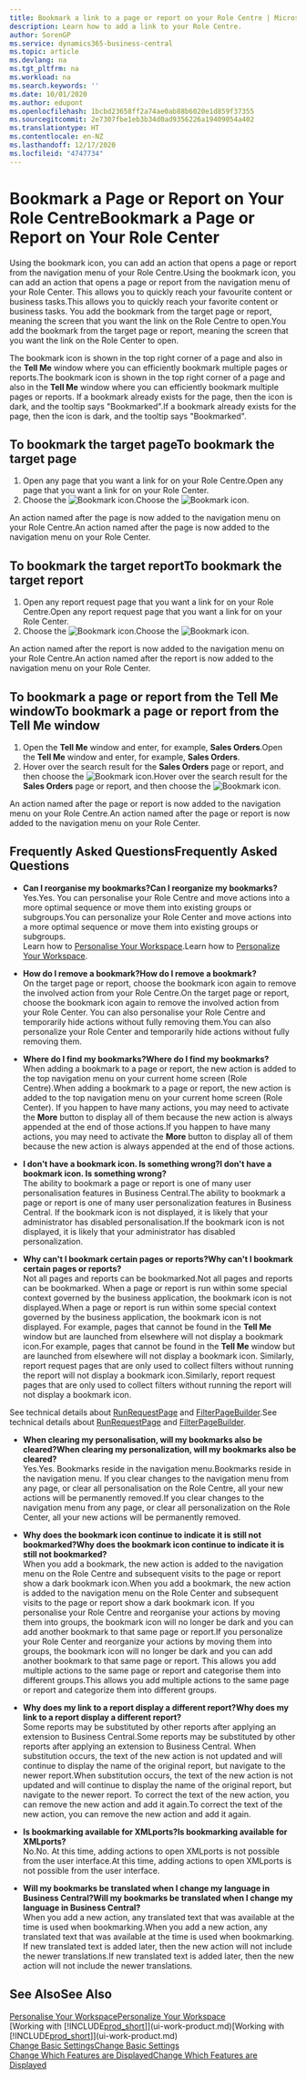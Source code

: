 ```yaml
---
title: Bookmark a link to a page or report on your Role Centre | Microsoft Docs
description: Learn how to add a link to your Role Centre.
author: SorenGP
ms.service: dynamics365-business-central
ms.topic: article
ms.devlang: na
ms.tgt_pltfrm: na
ms.workload: na
ms.search.keywords: ''
ms.date: 10/01/2020
ms.author: edupont
ms.openlocfilehash: 1bcbd23658ff2a74ae0ab88b6020e1d859f37355
ms.sourcegitcommit: 2e7307fbe1eb3b34d0ad9356226a19409054a402
ms.translationtype: HT
ms.contentlocale: en-NZ
ms.lasthandoff: 12/17/2020
ms.locfileid: "4747734"
---
```

# <a name="bookmark-a-page-or-report-on-your-role-center"></a><span data-ttu-id="04d4c-103">Bookmark a Page or Report on Your Role Centre</span><span class="sxs-lookup"><span data-stu-id="04d4c-103">Bookmark a Page or Report on Your Role Center</span></span>
<span data-ttu-id="04d4c-104">Using the bookmark icon, you can add an action that opens a page or report from the navigation menu of your Role Centre.</span><span class="sxs-lookup"><span data-stu-id="04d4c-104">Using the bookmark icon, you can add an action that opens a page or report from the navigation menu of your Role Center.</span></span> <span data-ttu-id="04d4c-105">This allows you to quickly reach your favourite content or business tasks.</span><span class="sxs-lookup"><span data-stu-id="04d4c-105">This allows you to quickly reach your favorite content or business tasks.</span></span> <span data-ttu-id="04d4c-106">You add the bookmark from the target page or report, meaning the screen that you want the link on the Role Centre to open.</span><span class="sxs-lookup"><span data-stu-id="04d4c-106">You add the bookmark from the target page or report, meaning the screen that you want the link on the Role Center to open.</span></span>

<span data-ttu-id="04d4c-107">The bookmark icon is shown in the top right corner of a page and also in the **Tell Me** window where you can efficiently bookmark multiple pages or reports.</span><span class="sxs-lookup"><span data-stu-id="04d4c-107">The bookmark icon is shown in the top right corner of a page and also in the **Tell Me** window where you can efficiently bookmark multiple pages or reports.</span></span> <span data-ttu-id="04d4c-108">If a bookmark already exists for the page, then the icon is dark, and the tooltip says "Bookmarked".</span><span class="sxs-lookup"><span data-stu-id="04d4c-108">If a bookmark already exists for the page, then the icon is dark, and the tooltip says "Bookmarked".</span></span>

## <a name="to-bookmark-the-target-page"></a><span data-ttu-id="04d4c-109">To bookmark the target page</span><span class="sxs-lookup"><span data-stu-id="04d4c-109">To bookmark the target page</span></span>
1. <span data-ttu-id="04d4c-110">Open any page that you want a link for on your Role Centre.</span><span class="sxs-lookup"><span data-stu-id="04d4c-110">Open any page that you want a link for on your Role Center.</span></span>
2. <span data-ttu-id="04d4c-111">Choose the ![Bookmark](media/ui_bookmark_icon.png "Bookmark") icon.</span><span class="sxs-lookup"><span data-stu-id="04d4c-111">Choose the ![Bookmark](media/ui_bookmark_icon.png "Bookmark") icon.</span></span>

<span data-ttu-id="04d4c-112">An action named after the page is now added to the navigation menu on your Role Centre.</span><span class="sxs-lookup"><span data-stu-id="04d4c-112">An action named after the page is now added to the navigation menu on your Role Center.</span></span>

## <a name="to-bookmark-the-target-report"></a><span data-ttu-id="04d4c-113">To bookmark the target report</span><span class="sxs-lookup"><span data-stu-id="04d4c-113">To bookmark the target report</span></span>
1. <span data-ttu-id="04d4c-114">Open any report request page that you want a link for on your Role Centre.</span><span class="sxs-lookup"><span data-stu-id="04d4c-114">Open any report request page that you want a link for on your Role Center.</span></span>
2. <span data-ttu-id="04d4c-115">Choose the ![Bookmark](media/ui_bookmark_icon.png "Bookmark") icon.</span><span class="sxs-lookup"><span data-stu-id="04d4c-115">Choose the ![Bookmark](media/ui_bookmark_icon.png "Bookmark") icon.</span></span>

<span data-ttu-id="04d4c-116">An action named after the report is now added to the navigation menu on your Role Centre.</span><span class="sxs-lookup"><span data-stu-id="04d4c-116">An action named after the report is now added to the navigation menu on your Role Center.</span></span>

## <a name="to-bookmark-a-page-or-report-from-the-tell-me-window"></a><span data-ttu-id="04d4c-117">To bookmark a page or report from the Tell Me window</span><span class="sxs-lookup"><span data-stu-id="04d4c-117">To bookmark a page or report from the Tell Me window</span></span>
1. <span data-ttu-id="04d4c-118">Open the **Tell Me** window and enter, for example, **Sales Orders**.</span><span class="sxs-lookup"><span data-stu-id="04d4c-118">Open the **Tell Me** window and enter, for example, **Sales Orders**.</span></span>
2. <span data-ttu-id="04d4c-119">Hover over the search result for the **Sales Orders** page or report, and then choose the ![Bookmark](media/ui_bookmark_icon.png "Bookmark") icon.</span><span class="sxs-lookup"><span data-stu-id="04d4c-119">Hover over the search result for the **Sales Orders** page or report, and then choose the ![Bookmark](media/ui_bookmark_icon.png "Bookmark") icon.</span></span>

<span data-ttu-id="04d4c-120">An action named after the page or report is now added to the navigation menu on your Role Centre.</span><span class="sxs-lookup"><span data-stu-id="04d4c-120">An action named after the page or report is now added to the navigation menu on your Role Center.</span></span>


## <a name="frequently-asked-questions"></a><span data-ttu-id="04d4c-121">Frequently Asked Questions</span><span class="sxs-lookup"><span data-stu-id="04d4c-121">Frequently Asked Questions</span></span>  

- <span data-ttu-id="04d4c-122">**Can I reorganise my bookmarks?**</span><span class="sxs-lookup"><span data-stu-id="04d4c-122">**Can I reorganize my bookmarks?**</span></span>  
<span data-ttu-id="04d4c-123">Yes.</span><span class="sxs-lookup"><span data-stu-id="04d4c-123">Yes.</span></span> <span data-ttu-id="04d4c-124">You can personalise your Role Centre and move actions into a more optimal sequence or move them into existing groups or subgroups.</span><span class="sxs-lookup"><span data-stu-id="04d4c-124">You can personalize your Role Center and move actions into a more optimal sequence or move them into existing groups or subgroups.</span></span>  
<span data-ttu-id="04d4c-125">Learn how to [Personalise Your Workspace](ui-personalization-user.md).</span><span class="sxs-lookup"><span data-stu-id="04d4c-125">Learn how to [Personalize Your Workspace](ui-personalization-user.md).</span></span>

- <span data-ttu-id="04d4c-126">**How do I remove a bookmark?**</span><span class="sxs-lookup"><span data-stu-id="04d4c-126">**How do I remove a bookmark?**</span></span>  
<span data-ttu-id="04d4c-127">On the target page or report, choose the bookmark icon again to remove the involved action from your Role Centre.</span><span class="sxs-lookup"><span data-stu-id="04d4c-127">On the target page or report, choose the bookmark icon again to remove the involved action from your Role Center.</span></span> <span data-ttu-id="04d4c-128">You can also personalise your Role Centre and temporarily hide actions without fully removing them.</span><span class="sxs-lookup"><span data-stu-id="04d4c-128">You can also personalize your Role Center and temporarily hide actions without fully removing them.</span></span>

- <span data-ttu-id="04d4c-129">**Where do I find my bookmarks?**</span><span class="sxs-lookup"><span data-stu-id="04d4c-129">**Where do I find my bookmarks?**</span></span>  
<span data-ttu-id="04d4c-130">When adding a bookmark to a page or report, the new action is added to the top navigation menu on your current home screen (Role Centre).</span><span class="sxs-lookup"><span data-stu-id="04d4c-130">When adding a bookmark to a page or report, the new action is added to the top navigation menu on your current home screen (Role Center).</span></span> <span data-ttu-id="04d4c-131">If you happen to have many actions, you may need to activate the **More** button to display all of them because the new action is always appended at the end of those actions.</span><span class="sxs-lookup"><span data-stu-id="04d4c-131">If you happen to have many actions, you may need to activate the **More** button to display all of them because the new action is always appended at the end of those actions.</span></span>
<!-- Should we add a screenshot here? -->

- <span data-ttu-id="04d4c-132">**I don't have a bookmark icon. Is something wrong?**</span><span class="sxs-lookup"><span data-stu-id="04d4c-132">**I don't have a bookmark icon. Is something wrong?**</span></span>  
<span data-ttu-id="04d4c-133">The ability to bookmark a page or report is one of many user personalisation features in Business Central.</span><span class="sxs-lookup"><span data-stu-id="04d4c-133">The ability to bookmark a page or report is one of many user personalization features in Business Central.</span></span> <span data-ttu-id="04d4c-134">If the bookmark icon is not displayed, it is likely that your administrator has disabled personalisation.</span><span class="sxs-lookup"><span data-stu-id="04d4c-134">If the bookmark icon is not displayed, it is likely that your administrator has disabled personalization.</span></span>

- <span data-ttu-id="04d4c-135">**Why can't I bookmark certain pages or reports?**</span><span class="sxs-lookup"><span data-stu-id="04d4c-135">**Why can't I bookmark certain pages or reports?**</span></span>  
<span data-ttu-id="04d4c-136">Not all pages and reports can be bookmarked.</span><span class="sxs-lookup"><span data-stu-id="04d4c-136">Not all pages and reports can be bookmarked.</span></span> <span data-ttu-id="04d4c-137">When a page or report is run within some special context governed by the business application, the bookmark icon is not displayed.</span><span class="sxs-lookup"><span data-stu-id="04d4c-137">When a page or report is run within some special context governed by the business application, the bookmark icon is not displayed.</span></span> <span data-ttu-id="04d4c-138">For example, pages that cannot be found in the **Tell Me** window but are launched from elsewhere will not display a bookmark icon.</span><span class="sxs-lookup"><span data-stu-id="04d4c-138">For example, pages that cannot be found in the **Tell Me** window but are launched from elsewhere will not display a bookmark icon.</span></span> <span data-ttu-id="04d4c-139">Similarly, report request pages that are only used to collect filters without running the report will not display a bookmark icon.</span><span class="sxs-lookup"><span data-stu-id="04d4c-139">Similarly, report request pages that are only used to collect filters without running the report will not display a bookmark icon.</span></span>

<span data-ttu-id="04d4c-140">See technical details about [RunRequestPage](https://docs.microsoft.com/dynamics365/business-central/dev-itpro/developer/methods-auto/report/reportinstance-runrequestpage-method) and [FilterPageBuilder](https://docs.microsoft.com/dynamics365/business-central/dev-itpro/developer/methods-auto/filterpagebuilder/filterpagebuilder-data-type).</span><span class="sxs-lookup"><span data-stu-id="04d4c-140">See technical details about [RunRequestPage](https://docs.microsoft.com/dynamics365/business-central/dev-itpro/developer/methods-auto/report/reportinstance-runrequestpage-method) and [FilterPageBuilder](https://docs.microsoft.com/dynamics365/business-central/dev-itpro/developer/methods-auto/filterpagebuilder/filterpagebuilder-data-type).</span></span>

- <span data-ttu-id="04d4c-141">**When clearing my personalisation, will my bookmarks also be cleared?**</span><span class="sxs-lookup"><span data-stu-id="04d4c-141">**When clearing my personalization, will my bookmarks also be cleared?**</span></span>  
<span data-ttu-id="04d4c-142">Yes.</span><span class="sxs-lookup"><span data-stu-id="04d4c-142">Yes.</span></span> <span data-ttu-id="04d4c-143">Bookmarks reside in the navigation menu.</span><span class="sxs-lookup"><span data-stu-id="04d4c-143">Bookmarks reside in the navigation menu.</span></span> <span data-ttu-id="04d4c-144">If you clear changes to the navigation menu from any page, or clear all personalisation on the Role Centre, all your new actions will be permanently removed.</span><span class="sxs-lookup"><span data-stu-id="04d4c-144">If you clear changes to the navigation menu from any page, or clear all personalization on the Role Center, all your new actions will be permanently removed.</span></span>

- <span data-ttu-id="04d4c-145">**Why does the bookmark icon continue to indicate it is still not bookmarked?**</span><span class="sxs-lookup"><span data-stu-id="04d4c-145">**Why does the bookmark icon continue to indicate it is still not bookmarked?**</span></span>  
<span data-ttu-id="04d4c-146">When you add a bookmark, the new action is added to the navigation menu on the Role Centre and subsequent visits to the page or report show a dark bookmark icon.</span><span class="sxs-lookup"><span data-stu-id="04d4c-146">When you add a bookmark, the new action is added to the navigation menu on the Role Center and subsequent visits to the page or report show a dark bookmark icon.</span></span> <span data-ttu-id="04d4c-147">If you personalise your Role Centre and reorganise your actions by moving them into groups, the bookmark icon will no longer be dark and you can add another bookmark to that same page or report.</span><span class="sxs-lookup"><span data-stu-id="04d4c-147">If you personalize your Role Center and reorganize your actions by moving them into groups, the bookmark icon will no longer be dark and you can add another bookmark to that same page or report.</span></span> <span data-ttu-id="04d4c-148">This allows you add multiple actions to the same page or report and categorise them into different groups.</span><span class="sxs-lookup"><span data-stu-id="04d4c-148">This allows you add multiple actions to the same page or report and categorize them into different groups.</span></span>

- <span data-ttu-id="04d4c-149">**Why does my link to a report display a different report?**</span><span class="sxs-lookup"><span data-stu-id="04d4c-149">**Why does my link to a report display a different report?**</span></span>  
<span data-ttu-id="04d4c-150">Some reports may be substituted by other reports after applying an extension to Business Central.</span><span class="sxs-lookup"><span data-stu-id="04d4c-150">Some reports may be substituted by other reports after applying an extension to Business Central.</span></span> <span data-ttu-id="04d4c-151">When substitution occurs, the text of the new action is not updated and will continue to display the name of the original report, but navigate to the newer report.</span><span class="sxs-lookup"><span data-stu-id="04d4c-151">When substitution occurs, the text of the new action is not updated and will continue to display the name of the original report, but navigate to the newer report.</span></span> <span data-ttu-id="04d4c-152">To correct the text of the new action, you can remove the new action and add it again.</span><span class="sxs-lookup"><span data-stu-id="04d4c-152">To correct the text of the new action, you can remove the new action and add it again.</span></span>
<!-- For more information on report substitution, see this link UNAVAILABLE AT THIS TIME -->

- <span data-ttu-id="04d4c-153">**Is bookmarking available for XMLports?**</span><span class="sxs-lookup"><span data-stu-id="04d4c-153">**Is bookmarking available for XMLports?**</span></span>  
<span data-ttu-id="04d4c-154">No.</span><span class="sxs-lookup"><span data-stu-id="04d4c-154">No.</span></span> <span data-ttu-id="04d4c-155">At this time, adding actions to open XMLports is not possible from the user interface.</span><span class="sxs-lookup"><span data-stu-id="04d4c-155">At this time, adding actions to open XMLports is not possible from the user interface.</span></span>

- <span data-ttu-id="04d4c-156">**Will my bookmarks be translated when I change my language in Business Central?**</span><span class="sxs-lookup"><span data-stu-id="04d4c-156">**Will my bookmarks be translated when I change my language in Business Central?**</span></span>  
<span data-ttu-id="04d4c-157">When you add a new action, any translated text that was available at the time is used when bookmarking.</span><span class="sxs-lookup"><span data-stu-id="04d4c-157">When you add a new action, any translated text that was available at the time is used when bookmarking.</span></span> <span data-ttu-id="04d4c-158">If new translated text is added later, then the new action will not include the newer translations.</span><span class="sxs-lookup"><span data-stu-id="04d4c-158">If new translated text is added later, then the new action will not include the newer translations.</span></span>


## <a name="see-also"></a><span data-ttu-id="04d4c-159">See Also</span><span class="sxs-lookup"><span data-stu-id="04d4c-159">See Also</span></span>
[<span data-ttu-id="04d4c-160">Personalise Your Workspace</span><span class="sxs-lookup"><span data-stu-id="04d4c-160">Personalize Your Workspace</span></span>](ui-personalization-user.md)  
<span data-ttu-id="04d4c-161">[Working with [!INCLUDE[prod_short](includes/prod_short.md)]](ui-work-product.md)</span><span class="sxs-lookup"><span data-stu-id="04d4c-161">[Working with [!INCLUDE[prod_short](includes/prod_short.md)]](ui-work-product.md)</span></span>  
[<span data-ttu-id="04d4c-162">Change Basic Settings</span><span class="sxs-lookup"><span data-stu-id="04d4c-162">Change Basic Settings</span></span>](ui-change-basic-settings.md)  
[<span data-ttu-id="04d4c-163">Change Which Features are Displayed</span><span class="sxs-lookup"><span data-stu-id="04d4c-163">Change Which Features are Displayed</span></span>](ui-experiences.md)  
